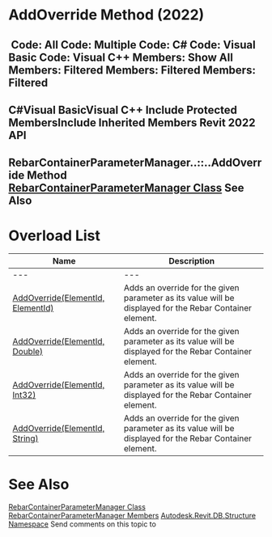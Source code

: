 # AddOverride Method (2022)

﻿
 Code: All Code: Multiple Code: C# Code: Visual Basic Code: Visual C++  Members: Show All Members: Filtered Members: Filtered Members: Filtered   
---  
C#Visual BasicVisual C++
Include Protected MembersInclude Inherited Members
Revit 2022 API  
---  
RebarContainerParameterManager..::..AddOverride Method   
[RebarContainerParameterManager Class](a0e5db38-c482-7232-df45-b0cdbcebac7d.md "RebarContainerParameterManager Class") See Also  
---  
# Overload List
| Name | Description |
| --- | --- |
| --- | --- | --- |
| [AddOverride(ElementId, ElementId)](162cbdc9-f640-ca81-fb77-f7456993951f.md "AddOverride Method \(ElementId, ElementId\)") | Adds an override for the given parameter as its value will be displayed for the Rebar Container element. |
| [AddOverride(ElementId, Double)](37cdef48-c22a-633f-7047-33f9d170f641.md "AddOverride Method \(ElementId, Double\)") | Adds an override for the given parameter as its value will be displayed for the Rebar Container element. |
| [AddOverride(ElementId, Int32)](1a855734-c230-30ee-8d74-33617eb7bc3f.md "AddOverride Method \(ElementId, Int32\)") | Adds an override for the given parameter as its value will be displayed for the Rebar Container element. |
| [AddOverride(ElementId, String)](b9cfaccb-15c0-d12c-470a-8ec9f1419979.md "AddOverride Method \(ElementId, String\)") | Adds an override for the given parameter as its value will be displayed for the Rebar Container element. |

# See Also
[RebarContainerParameterManager Class](a0e5db38-c482-7232-df45-b0cdbcebac7d.md "RebarContainerParameterManager Class")
[RebarContainerParameterManager Members](3d9c1f41-bc7c-1af5-f647-cb96de7318d1.md "RebarContainerParameterManager Members")
[Autodesk.Revit.DB.Structure Namespace](d586b341-f687-9d90-e96d-255806b7d4fc.md "Autodesk.Revit.DB.Structure Namespace")
Send comments on this topic to 